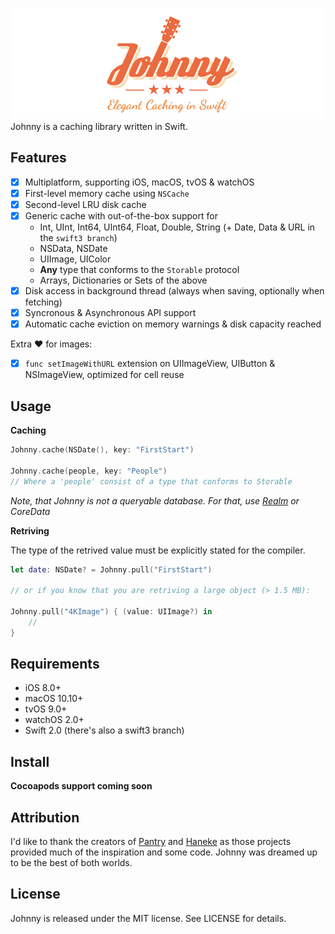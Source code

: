 ![Alt text](/Johnny/johnny-logo.png?raw=true)
Johnny is a caching library written in Swift.

## Features
- [x] Multiplatform, supporting iOS, macOS, tvOS & watchOS
- [x] First-level memory cache using `NSCache`
- [x] Second-level LRU disk cache
- [x] Generic cache with out-of-the-box support for
  - Int, UInt, Int64, UInt64, Float, Double, String (+ Date, Data & URL in the `swift3 branch`)
  - NSData, NSDate
  - UIImage, UIColor
  - **Any** type that conforms to the `Storable` protocol
  - Arrays, Dictionaries or Sets of the above
- [x] Disk access in background thread (always when saving, optionally when fetching)
- [x] Syncronous & Asynchronous API support
- [x] Automatic cache eviction on memory warnings & disk capacity reached

Extra ❤️ for images:
- [x] `func setImageWithURL` extension on UIImageView, UIButton & NSImageView, optimized for cell reuse

## Usage

**Caching**
```swift
Johnny.cache(NSDate(), key: "FirstStart")

Johnny.cache(people, key: "People") 
// Where a 'people' consist of a type that conforms to Storable
```

*Note, that Johnny is not a queryable database. For that, use [Realm](https://github.com/realm/realm-cocoa) or CoreData*

**Retriving**

The type of the retrived value must be explicitly stated for the compiler.

```swift
let date: NSDate? = Johnny.pull("FirstStart")

// or if you know that you are retriving a large object (> 1.5 MB):

Johnny.pull("4KImage") { (value: UIImage?) in
    // 
}
```

## Requirements
- iOS 8.0+
- macOS 10.10+
- tvOS 9.0+
- watchOS 2.0+
- Swift 2.0 (there's also a swift3 branch)

## Install
**Cocoapods support coming soon**

## Attribution
I'd like to thank the creators of [Pantry](https://github.com/nickoneill/Pantry) and [Haneke](https://github.com/Haneke/HanekeSwift) as those projects provided much of the inspiration and some code. Johnny was dreamed up to be the best of both worlds.

## License
Johnny is released under the MIT license. See LICENSE for details.
